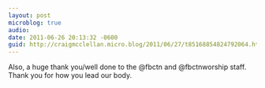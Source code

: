```yaml
---
layout: post
microblog: true
audio: 
date: 2011-06-26 20:13:32 -0600
guid: http://craigmcclellan.micro.blog/2011/06/27/t85168854824792064.html
---
```

Also, a huge thank you/well done to the @fbctn and @fbctnworship staff. Thank you for how you lead our body.

